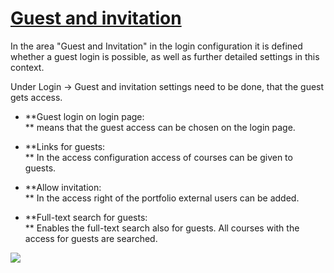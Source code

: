 #  [Guest and invitation](Guest+and+invitation.html)

In the area "Guest and Invitation" in the login configuration it is defined
whether a guest login is possible, as well as further detailed settings in
this context.

Under Login → Guest and invitation settings need to be done, that the guest
gets access.

  *  **Guest login on login page:  
** means that the guest access can be chosen on the login page.

  *  **Links for guests:  
** In the access configuration access of courses can be given to guests.

  *  **Allow invitation:  
** In the access right of the portfolio external users can be added.

  *  **Full-text search for guests:  
** Enables the full-text search also for guests. All courses with the access
for guests are searched.

  

  

  

  

![](assets/admin_Login_gast%EF%B9%96version=1&modificationDate=1582480740000&api=v2.jpg)

